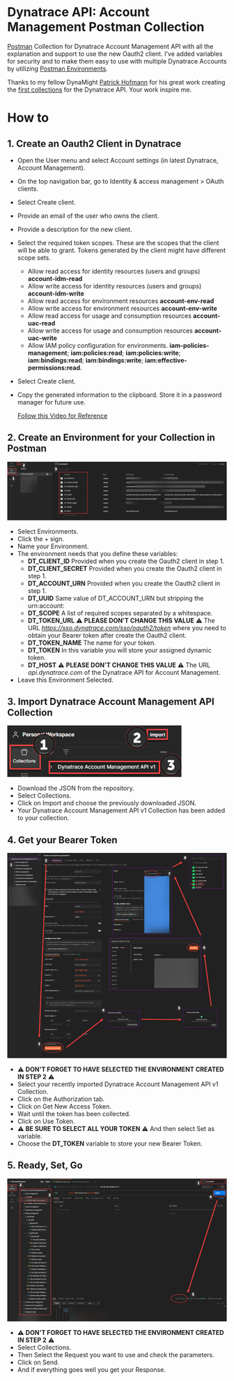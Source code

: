 # Dynatrace API: Account Management Postman Collection
[Postman](https://www.postman.com/) Collection for Dynatrace Account Management API with all the explanation and support to use the new Oauth2 client.
I've added variables for security and to make them easy to use with multiple Dynatrace Accounts by utilizing [Postman Environments](https://learning.postman.com/docs/sending-requests/managing-environments/).

Thanks to my fellow DynaMight [Patrick Hofmann](https://github.com/pahofmann) for his great work creating the [first collections](https://github.com/pahofmann/dynatrace-postman-collections) for the Dynatrace API. Your work inspire me.

# How to

## 1. Create an Oauth2 Client in Dynatrace

   - Open the User menu and select Account settings (in latest Dynatrace, Account Management).
   - On the top navigation bar, go to Identity & access management > OAuth clients.
   - Select Create client.
   - Provide an email of the user who owns the client.
   - Provide a description for the new client.
   - Select the required token scopes. These are the scopes that the client will be able to grant. Tokens generated by the client might have different scope sets.
     - Allow read access for identity resources (users and groups) **account-idm-read**
     - Allow write access for identity resources (users and groups) **account-idm-write**
     - Allow read access for environment resources **account-env-read**
     - Allow write access for environment resources **account-env-write**
     - Allow read access for usage and consumption resources **account-uac-read**
     - Allow write access for usage and consumption resources **account-uac-write**
     - Allow IAM policy configuration for environments. **iam-policies-management**; **iam:policies:read**; **iam:policies:write**; **iam:bindings:read**; **iam:bindings:write**; **iam:effective-permissions:read**.
   - Select Create client.
   - Copy the generated information to the clipboard. Store it in a password manager for future use.
  
     [Follow this Video for Reference](https://youtu.be/zrqtWOKz1CY?t=50)
  
## 2. Create an Environment for your Collection in Postman

![Environment](https://github.com/dstanizzo/Dynatrace-API-Account.Management-Postman-Collection/blob/main/images/Environment.png)

   - Select Environments.
   - Click the + sign.
   - Name your Environment.
   - The environment needs that you define these variables:
     - **DT_CLIENT_ID**         Provided when you create the Oauth2 client in step 1.
     - **DT_CLIENT_SECRET**     Provided when you create the Oauth2 client in step 1.
     - **DT_ACCOUNT_URN**       Provided when you create the Oauth2 client in step 1.
     - **DT_UUID**              Same value of DT_ACCOUNT_URN but stripping the urn:account:
     - **DT_SCOPE**             A list of required scopes separated by a whitespace.
     - **DT_TOKEN_URL**         :warning: **PLEASE DON'T CHANGE THIS VALUE** :warning: The URL _https://sso.dynatrace.com/sso/oauth2/token_ where you need to obtain your Bearer token after create the Oauth2 client.
     - **DT_TOKEN_NAME**        The name for your token.
     - **DT_TOKEN**             In this variable you will store your assigned dynamic token.
     - **DT_HOST**              :warning: **PLEASE DON'T CHANGE THIS VALUE** :warning: The URL _api.dynatrace.com_ of the Dynatrace API for Account Management.
   - Leave this Environment Selected. 
    
## 3. Import Dynatrace Account Management API Collection

   ![Import Collection](https://github.com/dstanizzo/Dynatrace-API-Account.Management-Postman-Collection/blob/main/images/Import.png)

   - Download the JSON from the repository.
   - Select Collections.
   - Click on Import and choose the previously downloaded JSON.
   - Your Dynatrace Account Management API v1 Collection has been added to your collection.

## 4. Get your Bearer Token

   ![Get Ready](https://github.com/dstanizzo/Dynatrace-API-Account.Management-Postman-Collection/blob/main/images/Get.Your.Bearer.Token.png)

   - :warning: **DON'T FORGET TO HAVE SELECTED THE ENVIRONMENT CREATED IN STEP 2** :warning:
   - Select your recently imported Dynatrace Account Management API v1 Collection.
   - Click on the Authorization tab.
   - Click on Get New Access Token.
   - Wait until the token has been collected.
   - Click on Use Token.
   - :warning: **BE SURE TO SELECT ALL YOUR TOKEN** :warning: And then select Set as variable.
   - Choose the **DT_TOKEN** variable to store your new Bearer Token.

## 5. Ready, Set, Go

   ![Get Ready](https://github.com/dstanizzo/Dynatrace-API-Account.Management-Postman-Collection/blob/main/images/Using.Collection.png)

   - :warning: **DON'T FORGET TO HAVE SELECTED THE ENVIRONMENT CREATED IN STEP 2** :warning:
   - Select Collections.
   - Then Select the Request you want to use and check the parameters.
   - Click on Send.
   - And if everything goes well you get your Response.
